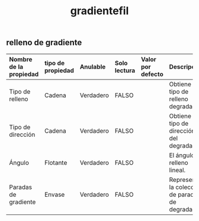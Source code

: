 ﻿---
title: gradientefil
second_title: Aspose.Cells Cloud Documen
type: docs
url: /es/specification/model/gradientfill/
description: "Aspose.Cells Especificación del modelo de nube: GradientFill. Maneje sin esfuerzo Excel y otros documentos de hoja de cálculo con funciones como abrir, generar, editar, dividir, fusionar, comparar y convertir."
weight: 50
---
## **relleno de gradiente**

 

| Nombre de la propiedad| tipo de propiedad| Anulable| Solo lectura| Valor por defecto| Descripción|
|:- |:- |:- |:- |:- |:- |
| Tipo de relleno| Cadena| Verdadero| FALSO|| Obtiene el tipo de relleno degradado.|
| Tipo de dirección| Cadena| Verdadero| FALSO|| Obtiene el tipo de dirección del degradado.|
| Ángulo| Flotante| Verdadero| FALSO|| El ángulo de relleno lineal.|
| Paradas de gradiente| Envase| Verdadero| FALSO|| Representa la colección de parada de degradado.|


